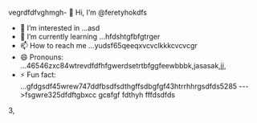 vegrdfdfvghmgh- 👋 Hi, I’m @feretyhokdfs
- 👀 I’m interested in ...asd
- 🌱 I’m currently learning ...hfdshtgfbfgtrger
- 📫 How to reach me ...yudsf65qeeqxvcvclkkkcvcvcgr
- 😄 Pronouns: ...46546zxc84wtrevdfdfhfgwerdsetrtbfggfeewbbbk,jasasak,jj,
- ⚡ Fun fact: ...gfdgsdf45wrew747ddfbsdfsdthgffsdbgfgf43htrrhhrgsdfds5285
--->fsgwre325dfdftgbxcc
gcвfgf
fdthyh
fffdsdfds

3,
